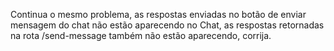 Continua o mesmo problema, as respostas enviadas no botão de enviar mensagem do chat não estão aparecendo no Chat, as respostas retornadas na rota /send-message também não estão aparecendo, corrija.